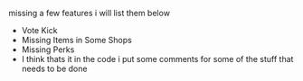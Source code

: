 missing a few features
i will list them below

- Vote Kick
- Missing Items in Some Shops
- Missing Perks
- I think thats it in the code i put some comments for some of the stuff that needs to be done